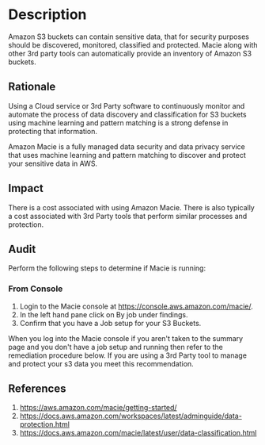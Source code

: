# Description

Amazon S3 buckets can contain sensitive data, that for security purposes should be discovered, monitored, classified and protected. Macie along with other 3rd party tools can automatically provide an inventory of Amazon S3 buckets.

## Rationale

Using a Cloud service or 3rd Party software to continuously monitor and automate the process of data discovery and classification for S3 buckets using machine learning and pattern matching is a strong defense in protecting that information.

Amazon Macie is a fully managed data security and data privacy service that uses machine learning and pattern matching to discover and protect your sensitive data in AWS.

## Impact

There is a cost associated with using Amazon Macie. There is also typically a cost associated with 3rd Party tools that perform similar processes and protection.

## Audit

Perform the following steps to determine if Macie is running:

### From Console

1. Login to the Macie console at <https://console.aws.amazon.com/macie/>.
2. In the left hand pane click on By job under findings.
3. Confirm that you have a Job setup for your S3 Buckets.

When you log into the Macie console if you aren't taken to the summary page and you don't have a job setup and running then refer to the remediation procedure below. If you are using a 3rd Party tool to manage and protect your s3 data you meet this recommendation.

## References

1. <https://aws.amazon.com/macie/getting-started/>
2. <https://docs.aws.amazon.com/workspaces/latest/adminguide/data-protection.html>
3. <https://docs.aws.amazon.com/macie/latest/user/data-classification.html>
